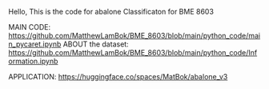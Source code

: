 Hello, This is the code for abalone Classificaton for BME 8603

MAIN CODE: https://github.com/MatthewLamBok/BME_8603/blob/main/python_code/main_pycaret.ipynb
ABOUT the dataset: https://github.com/MatthewLamBok/BME_8603/blob/main/python_code/Information.ipynb

APPLICATION: https://huggingface.co/spaces/MatBok/abalone_v3